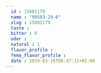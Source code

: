 ```yaml
---
  id : 15801179
  name : "99583-29-6"
  slug : 15801179
  taste : 
  bitter : 0
  odor : 
  natural : 1
  flavor_profile : 
  fema_flavor_profile : 
  date : 2019-03-26T08:47:11+01:00
---
```



